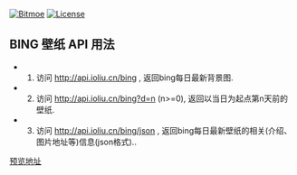 [![Bitmoe](https://img.shields.io/badge/Powered%20By-Bitmoe-blue.svg?style=flat-square)]() 
[![License](https://img.shields.io/badge/License-MIT-blue.svg?style=flat-square)]()  

## BING 壁纸 API 用法  
 - 1. 访问 http://api.ioliu.cn/bing , 返回bing每日最新背景图.  
 - 2. 访问 http://api.ioliu.cn/bing?d=n (n>=0), 返回以当日为起点第n天前的壁纸.  
 - 3. 访问 http://api.ioliu.cn/bing/json , 返回bing每日最新壁纸的相关(介绍、图片地址等)信息(json格式)..  
 
<a href="https://api.ioliu.cn" target="_blank">预览地址</a> 